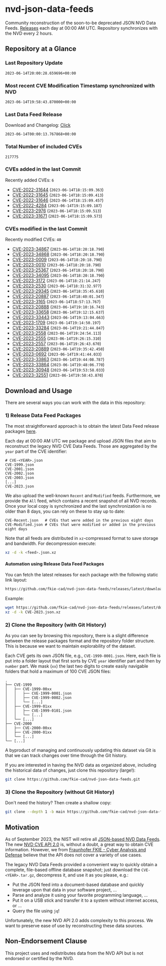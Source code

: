 # nvd-json-data-feeds

Community reconstruction of the soon-to-be deprecated JSON NVD Data Feeds. 
[Releases](https://github.com/fkie-cad/nvd-json-data-feeds/releases/latest) each day at 00:00 AM UTC.
Repository synchronizes with the NVD every 2 hours.

## Repository at a Glance

### Last Repository Update

```plain
2023-06-14T20:00:28.659696+00:00
```

### Most recent CVE Modification Timestamp synchronized with NVD

```plain
2023-06-14T19:58:43.870000+00:00
```

### Last Data Feed Release

Download and Changelog: [Click](https://github.com/fkie-cad/nvd-json-data-feeds/releases/latest)

```plain
2023-06-14T00:00:13.767868+00:00
```

### Total Number of included CVEs

```plain
217775
```

### CVEs added in the last Commit

Recently added CVEs: `6`

* [CVE-2022-31644](CVE-2022/CVE-2022-316xx/CVE-2022-31644.json) (`2023-06-14T18:15:09.363`)
* [CVE-2022-31645](CVE-2022/CVE-2022-316xx/CVE-2022-31645.json) (`2023-06-14T18:15:09.413`)
* [CVE-2022-31646](CVE-2022/CVE-2022-316xx/CVE-2022-31646.json) (`2023-06-14T18:15:09.457`)
* [CVE-2022-4284](CVE-2022/CVE-2022-42xx/CVE-2022-4284.json) (`2023-06-14T19:15:09.187`)
* [CVE-2023-2976](CVE-2023/CVE-2023-29xx/CVE-2023-2976.json) (`2023-06-14T18:15:09.513`)
* [CVE-2023-31671](CVE-2023/CVE-2023-316xx/CVE-2023-31671.json) (`2023-06-14T18:15:09.573`)


### CVEs modified in the last Commit

Recently modified CVEs: `40`

* [CVE-2023-34867](CVE-2023/CVE-2023-348xx/CVE-2023-34867.json) (`2023-06-14T18:20:18.790`)
* [CVE-2023-34868](CVE-2023/CVE-2023-348xx/CVE-2023-34868.json) (`2023-06-14T18:20:18.790`)
* [CVE-2023-0009](CVE-2023/CVE-2023-00xx/CVE-2023-0009.json) (`2023-06-14T18:20:18.790`)
* [CVE-2023-0010](CVE-2023/CVE-2023-00xx/CVE-2023-0010.json) (`2023-06-14T18:20:18.790`)
* [CVE-2023-25367](CVE-2023/CVE-2023-253xx/CVE-2023-25367.json) (`2023-06-14T18:20:18.790`)
* [CVE-2023-34095](CVE-2023/CVE-2023-340xx/CVE-2023-34095.json) (`2023-06-14T18:20:18.790`)
* [CVE-2023-3172](CVE-2023/CVE-2023-31xx/CVE-2023-3172.json) (`2023-06-14T18:21:14.247`)
* [CVE-2023-2530](CVE-2023/CVE-2023-25xx/CVE-2023-2530.json) (`2023-06-14T18:31:32.977`)
* [CVE-2023-29345](CVE-2023/CVE-2023-293xx/CVE-2023-29345.json) (`2023-06-14T18:35:45.610`)
* [CVE-2023-20887](CVE-2023/CVE-2023-208xx/CVE-2023-20887.json) (`2023-06-14T18:40:01.347`)
* [CVE-2023-3165](CVE-2023/CVE-2023-31xx/CVE-2023-3165.json) (`2023-06-14T18:57:13.767`)
* [CVE-2023-20888](CVE-2023/CVE-2023-208xx/CVE-2023-20888.json) (`2023-06-14T19:10:16.743`)
* [CVE-2023-33658](CVE-2023/CVE-2023-336xx/CVE-2023-33658.json) (`2023-06-14T19:12:15.637`)
* [CVE-2023-33443](CVE-2023/CVE-2023-334xx/CVE-2023-33443.json) (`2023-06-14T19:13:04.663`)
* [CVE-2023-1709](CVE-2023/CVE-2023-17xx/CVE-2023-1709.json) (`2023-06-14T19:14:50.197`)
* [CVE-2023-33284](CVE-2023/CVE-2023-332xx/CVE-2023-33284.json) (`2023-06-14T19:21:44.847`)
* [CVE-2023-2558](CVE-2023/CVE-2023-25xx/CVE-2023-2558.json) (`2023-06-14T19:24:54.113`)
* [CVE-2023-2555](CVE-2023/CVE-2023-25xx/CVE-2023-2555.json) (`2023-06-14T19:26:15.310`)
* [CVE-2023-2557](CVE-2023/CVE-2023-25xx/CVE-2023-2557.json) (`2023-06-14T19:26:43.670`)
* [CVE-2023-20889](CVE-2023/CVE-2023-208xx/CVE-2023-20889.json) (`2023-06-14T19:35:42.450`)
* [CVE-2023-0692](CVE-2023/CVE-2023-06xx/CVE-2023-0692.json) (`2023-06-14T19:41:44.033`)
* [CVE-2023-33863](CVE-2023/CVE-2023-338xx/CVE-2023-33863.json) (`2023-06-14T19:44:08.787`)
* [CVE-2023-33864](CVE-2023/CVE-2023-338xx/CVE-2023-33864.json) (`2023-06-14T19:48:06.770`)
* [CVE-2023-30948](CVE-2023/CVE-2023-309xx/CVE-2023-30948.json) (`2023-06-14T19:53:58.033`)
* [CVE-2023-32551](CVE-2023/CVE-2023-325xx/CVE-2023-32551.json) (`2023-06-14T19:58:43.870`)


## Download and Usage

There are several ways you can work with the data in this repository:

### 1) Release Data Feed Packages

The most straightforward approach is to obtain the latest Data Feed release packages [here](https://github.com/fkie-cad/nvd-json-data-feeds/releases/latest).

Each day at 00:00 AM UTC we package and upload JSON files that aim to reconstruct the legacy NVD CVE Data Feeds.
Those are aggregated by the `year` part of the CVE identifier:

```
# CVE-<YEAR>.json
CVE-1999.json
CVE-2001.json
CVE-2002.json
CVE-2003.json
[...]
CVE-2023.json
```

We also upload the well-known `Recent` and `Modified` feeds.
Furthermore, we provide the `All` feed, which contains a recent snapshot of all NVD records.
Once your local copy is synchronized and the last synchronization is no older than 8 days, you can rely on these to stay up to date:

```plain
CVE-Recent.json   # CVEs that were added in the previous eight days
CVE-Modified.json # CVEs that were modified or added in the previous eight days
```

Note that all feeds are distributed in `xz`-compressed format to save storage and bandwidth.
For decompression execute:

```sh
xz -d -k <feed>.json.xz
```


#### Automation using Release Data Feed Packages

You can fetch the latest releases for each package with the following static link layout:

```sh
https://github.com/fkie-cad/nvd-json-data-feeds/releases/latest/download/CVE-<YEAR>.json.xz
```

Example:

```sh
wget https://github.com/fkie-cad/nvd-json-data-feeds/releases/latest/download/CVE-2023.json.xz
xz -d -k CVE-2023.json.xz
```

### 2) Clone the Repository (with Git History)

As you can see by browsing this repository, there is a slight difference between the release packages format and the repository folder structure.
This is because we want to maintain explorability of the dataset.

Each CVE gets its own JSON file, e.g., `CVE-1999-0001.json`.
Here, each file is put into a folder layout that first sorts by CVE `year` identifier part and then by `number` part.
We mask (`xx`) the last two digits to create easily navigable folders that hold a maximum of 100 CVE JSON files:

```plain
.
├── CVE-1999
│   ├── CVE-1999-00xx
│   │   ├── CVE-1999-0001.json
│   │   ├── CVE-1999-0002.json
│   │   └── [...]
│   ├── CVE-1999-01xx
│   │   ├── CVE-1999-0101.json
│   │   └── [...]
│   └── [...]
├── CVE-2000
│   ├── CVE-2000-00xx
│   ├── CVE-2000-01xx
│   └── [...]
└── [...]
```

A byproduct of managing and continuously updating this dataset via Git is that we can track changes over time through the Git history.

If you are interested in having the NVD data as organized above, including the historical data of changes, just clone this repository (large!):

```sh
git clone https://github.com/fkie-cad/nvd-json-data-feeds.git
```

### 3) Clone the Repository (without Git History)

Don't need the history? Then create a shallow copy:

```sh
git clone --depth 1 -b main https://github.com/fkie-cad/nvd-json-data-feeds.git
```

## Motivation

As of September 2023, the NIST will retire all [JSON-based NVD Data Feeds](https://nvd.nist.gov/vuln/data-feeds#divRetirementBanner-1).
The new [NVD CVE API 2.0](https://nvd.nist.gov/developers/vulnerabilities) is, without a doubt, a great way to obtain CVE information.
However, we from [Fraunhofer FKIE - Cyber Analysis and Defense](https://www.fkie.fraunhofer.de/en/departments/cad.html) believe that the API does not cover a variety of use cases.

The legacy NVD Data Feeds provided a convenient way to quickly obtain a complete, file-based offline database snapshot; just download the `CVE-<YEAR>.tar.gz`, decompress it, and use it as you please, e.g.:

* Put the JSON feed into a document-based database and quickly leverage upon that data in your software project, ...
* Parse and analyze it using your favorite programming language, ...
* Put it on a USB stick and transfer it to a system without internet access, or ...
* Query the file using `jq`!

Unfortunately, the new NVD API 2.0 adds complexity to this process.
We want to preserve ease of use by reconstructing these data sources.

## Non-Endorsement Clause

This project uses and redistributes data from the NVD API but is not endorsed or certified by the NVD.